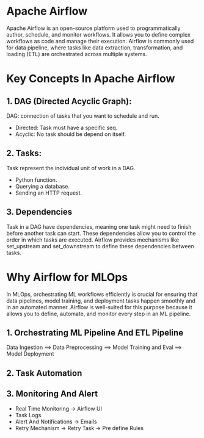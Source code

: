 # Apache Airflow 

Apache Airflow is an open-source platform used to programmatically author, schedule, and monitor workflows.
It allows you to define complex workflows as code and manage their execution. Airflow is commonly used for data
pipeline, where tasks like data extraction, transformation, and loading (ETL) are orchestrated across multiple systems.

# Key Concepts In Apache Airflow 

## 1. DAG (Directed Acyclic Graph): 

DAG: connection of tasks that you want to schedule and run.

- Directed: Task must have a specific seq.
- Acyclic: No task should be depend on itself.

## 2. Tasks:

Task represent the individual unit of work in a DAG. 

- Python function. 
- Querying a database. 
- Sending an HTTP request.

## 3. Dependencies

Task in a DAG have dependencies, meaning one task might need to finish before another task can start.
These dependencies allow you to control the order in which tasks are executed. Airflow provides mechanisms like 
set_upstream and set_downstream to define these dependencies between tasks.

# Why Airflow for MLOps

In MLOps, orchestrating ML workflows efficiently is crucial for ensuring that data pipelines, model training, 
and deployment tasks happen smoothly and in an automated manner. Airflow is well-suited for this purpose because it
allows you to define, automate, and monitor every step in an ML pipeline.

## 1. Orchestrating ML Pipeline And ETL Pipeline

Data Ingestion ==> Data Preprocessing ==> Model Training and Eval ==> Model Deployment

## 2. Task Automation

## 3. Monitoring And Alert

- Real Time Monitoring -> Airflow UI
- Task Logs
- Alert And Notifications -> Emails
- Retry Mechanism -> Retry Task -> Pre define Rules



